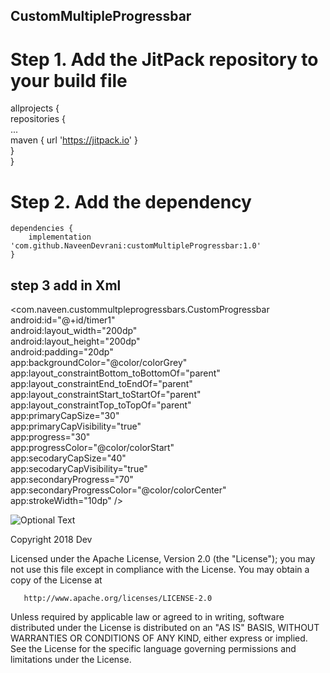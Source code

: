 ## CustomMultipleProgressbar  

# Step 1. Add the JitPack repository to your build file   

allprojects {  
	  	repositories {  
			...  
		  	maven { url 'https://jitpack.io' }  
	 	}  
	 }    
   
 # Step 2. Add the dependency  
 	dependencies {
		implementation 'com.github.NaveenDevrani:customMultipleProgressbar:1.0'
	}  
  
## step 3 add in Xml 

<com.naveen.custommultpleprogressbars.CustomProgressbar  
        android:id="@+id/timer1"  
        android:layout_width="200dp"  
        android:layout_height="200dp"  
        android:padding="20dp"  
        app:backgroundColor="@color/colorGrey"  
        app:layout_constraintBottom_toBottomOf="parent"  
        app:layout_constraintEnd_toEndOf="parent"  
        app:layout_constraintStart_toStartOf="parent"  
        app:layout_constraintTop_toTopOf="parent"  
        app:primaryCapSize="30"  
        app:primaryCapVisibility="true"  
        app:progress="30"  
        app:progressColor="@color/colorStart"  
        app:secodaryCapSize="40"  
        app:secodaryCapVisibility="true"  
        app:secondaryProgress="70"  
        app:secondaryProgressColor="@color/colorCenter"  
        app:strokeWidth="10dp" />  
  
  ![Optional Text](../master/demo.png)
  
  Copyright 2018 Dev

   Licensed under the Apache License, Version 2.0 (the "License");
   you may not use this file except in compliance with the License.
   You may obtain a copy of the License at

       http://www.apache.org/licenses/LICENSE-2.0

   Unless required by applicable law or agreed to in writing, software
   distributed under the License is distributed on an "AS IS" BASIS,
   WITHOUT WARRANTIES OR CONDITIONS OF ANY KIND, either express or implied.
   See the License for the specific language governing permissions and
   limitations under the License.

